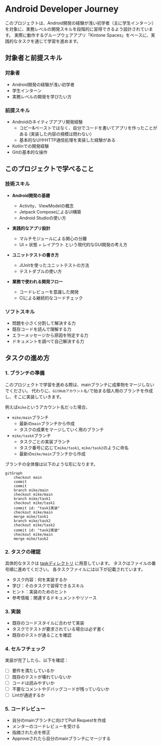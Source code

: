 # Android Developer Journey

このプロジェクトは、Android開発の経験が浅い初学者（主に学生インターン）を対象に、実務レベルの開発スキルを段階的に習得できるよう設計されています。
実際に動作するグループウェアアプリ「Kintone Spaces」をベースに、実践的なタスクを通じて学習を進めます。

## 対象者と前提スキル

### 対象者
- Android開発の経験が浅い初学者
- 学生インターン
- 実務レベルの開発を学びたい方

### 前提スキル
- Androidのネイティブアプリ開発経験
   - コピー&ペーストではなく、自分でコードを書いてアプリを作ったことがある (実装した内容の規模は問わない）
   - 基本的なUIやHTTP通信処理を実装した経験がある
- Kotlinでの開発経験
- Gitの基本的な操作

## このプロジェクトで学べること

### 技術スキル
- **Android開発の基礎**
   - Activity、ViewModelの概念
   - Jetpack ComposeによるUI構築
   - Android Studioの使い方

- **実践的なアプリ設計**
   - マルチモジュールによる関心の分離
   - UI = 状態 + レイアウト という現代的なGUI開発の考え方

- **ユニットテストの書き方**
   - JUnitを使ったユニットテストの方法
   - テストダブルの使い方

- **業務で使われる開発フロー**
   - コードレビューを意識した開発
   - CIによる継続的なコードチェック

### ソフトスキル
- 問題を小さく分割して解決する力
- 既存コードを読んで理解する力
- エラーメッセージから原因を特定する力
- ドキュメントを調べて自己解決する力

## タスクの進め方

### 1. ブランチの準備
このプロジェクトで学習を進める際は、mainブランチに成果物をマージしないでください。
代わりに、`GitHubアカウント名/`で始まる個人用のブランチを作成し、そこに実装していきます。

例えば`mike`というアカウント名だった場合、
- `mike/main`ブランチ
   - 最新の`main`ブランチから作成
   - タスクの成果をマージしていく用のブランチ
- `mike/taskX`ブランチ
   - タスクごとの実装ブランチ
   - タスク番号に応じて`mike/task1`, `mike/task2`のように命名
   - 最新の`mike/main`ブランチから作成

ブランチの全体像は以下のような形になります。

```mermaid
gitGraph
    checkout main
    commit
    commit
    branch mike/main
    checkout mike/main
    branch mike/task1
    checkout mike/task1
    commit id: "task1実装"
    checkout mike/main
    merge mike/task1
    branch mike/task2
    checkout mike/task2
    commit id: "task2実装"
    checkout mike/main
    merge mike/task2
```

### 2. タスクの確認
具体的なタスクは [taskディレクトリ](../task) に用意しています。
タスクはファイルの番号順に進めてください。
各タスクファイルには以下が記載されています。

- タスク内容：何を実装するか
- 学び：そのタスクで習得できるスキル
- ヒント：実装のためのヒント
- 参考情報：関連するドキュメントやリソース

### 3. 実装
- 既存のコードスタイルに合わせて実装
- タスクでテストが要求されている場合は必ず書く
- 既存のテストが通ることを確認

### 4. セルフチェック
実装が完了したら、以下を確認：
- [ ] 要件を満たしているか
- [ ] 既存のテストが壊れていないか
- [ ] コードは読みやすいか
- [ ] 不要なコメントやデバッグコードが残っていないか
- [ ] Lintが通過するか

### 5. コードレビュー
- 自分のmainブランチに向けてPull Requestを作成
- メンターのコードレビューを受ける
- 指摘された点を修正
- Approveされたら自分のmainブランチにマージする
